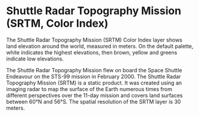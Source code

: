 # Shuttle Radar Topography Mission (SRTM, Color Index)
The Shuttle Radar Topography Mission (SRTM) Color Index layer shows land elevation around the world, measured in meters. On the default palette, white indicates the highest elevations, then brown, yellow and greens indicate low elevations.

The Shuttle Radar Topography Mission flew on board the Space Shuttle Endeavour on the STS-99 mission in February 2000. The Shuttle Radar Topography Mission (SRTM) is a static product. It was created using an imaging radar to map the surface of the Earth numerous times from different perspectives over the 11-day mission and covers land surfaces between 60°N and 56°S. The spatial resolution of the SRTM layer is 30 meters.

